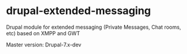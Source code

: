 drupal-extended-messaging
=========================

Drupal module for extended messaging (Private Messages, Chat rooms, etc) based on XMPP and GWT

Master version: Drupal-7.x-dev
